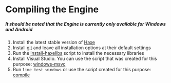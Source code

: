 # Compiling the Engine

##### It should be noted that the Engine is currently only available for Windows and Android

1. Install the latest stable version of [Haxe](https://haxe.org/download/)
1. Install [git](https://git-scm.com/downloads) and leave all installation options at their default settings
1. Run the [install-haxelibs](setup/install-haxelibs.bat) script to install the necessary libraries
1. Install Visual Studio. You can use the script that was created for this purpose: [windows-msvc](setup/windows-msvc.bat)
1. Run `lime test windows` or use the script created for this purpose: [compile](compile.bat)